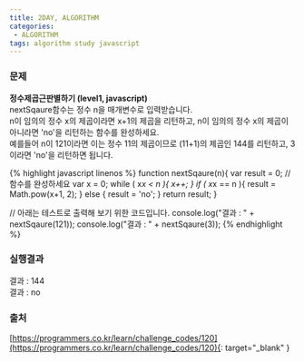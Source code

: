 ```yaml
---
title: 2DAY, ALGORITHM
categories:
 - ALGORITHM
tags: algorithm study javascript
---
```


### 문제
**정수제곱근판별하기 (level1, javascript)**<br />
nextSqaure함수는 정수 n을 매개변수로 입력받습니다.<br />
n이 임의의 정수 x의 제곱이라면 x+1의 제곱을 리턴하고, n이 임의의 정수 x의 제곱이 아니라면 'no'을 리턴하는 함수를 완성하세요.<br />
예를들어 n이 121이라면 이는 정수 11의 제곱이므로 (11+1)의 제곱인 144를 리턴하고, 3이라면 'no'을 리턴하면 됩니다.<br />

{% highlight javascript linenos %}
function nextSqaure(n){
  var result = 0;
  //함수를 완성하세요
  var x = 0;
  while ( x*x < n ){
  	 x++;
  }
  if ( x*x == n ){
    result = Math.pow(x+1, 2);
  } else {
  	 result = 'no';
  }
  return result;
}

// 아래는 테스트로 출력해 보기 위한 코드입니다.
console.log("결과 : " + nextSqaure(121));
console.log("결과 : " + nextSqaure(3));
{% endhighlight %}

### 실행결과
결과 : 144<br />
결과 : no

### 출처
[https://programmers.co.kr/learn/challenge_codes/120](https://programmers.co.kr/learn/challenge_codes/120){: target="_blank" }
